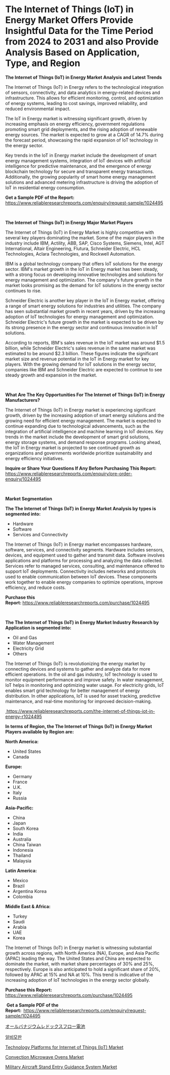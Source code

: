 <p><h1>The Internet of Things (IoT) in Energy Market Offers Provide Insightful Data for the Time Period from 2024 to 2031 and also Provide Analysis Based on Application, Type, and Region</h1></p><p><strong>The Internet of Things (IoT) in Energy Market Analysis and Latest Trends</strong></p>
<p><p>The Internet of Things (IoT) in Energy refers to the technological integration of sensors, connectivity, and data analytics in energy-related devices and infrastructure. This allows for efficient monitoring, control, and optimization of energy systems, leading to cost savings, improved reliability, and reduced environmental impact.</p><p>The IoT in Energy market is witnessing significant growth, driven by increasing emphasis on energy efficiency, government regulations promoting smart grid deployments, and the rising adoption of renewable energy sources. The market is expected to grow at a CAGR of 14.7% during the forecast period, showcasing the rapid expansion of IoT technology in the energy sector.</p><p>Key trends in the IoT in Energy market include the development of smart energy management systems, integration of IoT devices with artificial intelligence for predictive maintenance, and the emergence of energy blockchain technology for secure and transparent energy transactions. Additionally, the growing popularity of smart home energy management solutions and advanced metering infrastructure is driving the adoption of IoT in residential energy consumption.</p></p>
<p><strong>Get a Sample PDF of the Report:&nbsp;</strong> <a href="https://www.reliableresearchreports.com/enquiry/request-sample/1024495">https://www.reliableresearchreports.com/enquiry/request-sample/1024495</a></p>
<p>&nbsp;</p>
<p><strong>The Internet of Things (IoT) in Energy Major Market Players</strong></p>
<p><p>The Internet of Things (IoT) in Energy Market is highly competitive with several key players dominating the market. Some of the major players in the industry include IBM, Actility, ABB, SAP, Cisco Systems, Siemens, Intel, AGT International, Altair Engineering, Flutura, Schneider Electric, HCL Technologies, Aclara Technologies, and Rockwell Automation.</p><p>IBM is a global technology company that offers IoT solutions for the energy sector. IBM's market growth in the IoT in Energy market has been steady, with a strong focus on developing innovative technologies and solutions for energy management and optimization. The company's future growth in the market looks promising as the demand for IoT solutions in the energy sector continues to rise.</p><p>Schneider Electric is another key player in the IoT in Energy market, offering a range of smart energy solutions for industries and utilities. The company has seen substantial market growth in recent years, driven by the increasing adoption of IoT technologies for energy management and optimization. Schneider Electric's future growth in the market is expected to be driven by its strong presence in the energy sector and continuous innovation in IoT solutions.</p><p>According to reports, IBM's sales revenue in the IoT market was around $1.5 billion, while Schneider Electric's sales revenue in the same market was estimated to be around $2.3 billion. These figures indicate the significant market size and revenue potential in the IoT in Energy market for key players. With the growing demand for IoT solutions in the energy sector, companies like IBM and Schneider Electric are expected to continue to see steady growth and expansion in the market.</p></p>
<p>&nbsp;</p>
<p><strong>What Are The Key Opportunities For The Internet of Things (IoT) in Energy Manufacturers?</strong></p>
<p><p>The Internet of Things (IoT) in Energy market is experiencing significant growth, driven by the increasing adoption of smart energy solutions and the growing need for efficient energy management. The market is expected to continue expanding due to technological advancements, such as the integration of artificial intelligence and machine learning in IoT devices. Key trends in the market include the development of smart grid solutions, energy storage systems, and demand response programs. Looking ahead, the IoT in Energy market is projected to see continued growth as organizations and governments worldwide prioritize sustainability and energy efficiency initiatives.</p></p>
<p><strong>Inquire or Share Your Questions If Any Before Purchasing This Report:</strong> <a href="https://www.reliableresearchreports.com/enquiry/pre-order-enquiry/1024495">https://www.reliableresearchreports.com/enquiry/pre-order-enquiry/1024495</a></p>
<p>&nbsp;</p>
<p><strong>Market Segmentation</strong></p>
<p><strong>The The Internet of Things (IoT) in Energy Market Analysis by types is segmented into:</strong></p>
<p><ul><li>Hardware</li><li>Software</li><li>Services and Connectivity</li></ul></p>
<p><p>The Internet of Things (IoT) in Energy market encompasses hardware, software, services, and connectivity segments. Hardware includes sensors, devices, and equipment used to gather and transmit data. Software involves applications and platforms for processing and analyzing the data collected. Services refer to managed services, consulting, and maintenance offered to support IoT deployments. Connectivity includes networks and protocols used to enable communication between IoT devices. These components work together to enable energy companies to optimize operations, improve efficiency, and reduce costs.</p></p>
<p><strong>Purchase this Report:&nbsp;</strong><a href="https://www.reliableresearchreports.com/purchase/1024495">https://www.reliableresearchreports.com/purchase/1024495</a></p>
<p>&nbsp;</p>
<p><strong>The The Internet of Things (IoT) in Energy Market Industry Research by Application is segmented into:</strong></p>
<p><ul><li>Oil and Gas</li><li>Water Management</li><li>Electricity Grid</li><li>Others</li></ul></p>
<p><p>The Internet of Things (IoT) is revolutionizing the energy market by connecting devices and systems to gather and analyze data for more efficient operations. In the oil and gas industry, IoT technology is used to monitor equipment performance and improve safety. In water management, IoT helps in monitoring and optimizing water usage. For electricity grids, IoT enables smart grid technology for better management of energy distribution. In other applications, IoT is used for asset tracking, predictive maintenance, and real-time monitoring for improved decision-making.</p></p>
<p><a href="https://www.reliableresearchreports.com/the-internet-of-things-iot-in-energy-r1024495">&nbsp;https://www.reliableresearchreports.com/the-internet-of-things-iot-in-energy-r1024495</a></p>
<p><strong>In terms of Region, the The Internet of Things (IoT) in Energy Market Players available by Region are:</strong></p>
<p>
    <p> <strong> North America: </strong>
        <ul>
            <li>United States</li>
            <li>Canada</li>
        </ul>
        </p> 
    <p> <strong> Europe: </strong>
        <ul>
            <li>Germany</li>
            <li>France</li>
            <li>U.K.</li>
            <li>Italy</li>
            <li>Russia</li>
        </ul>
        </p> 
    <p> <strong> Asia-Pacific: </strong>
        <ul>
            <li>China</li>
            <li>Japan</li>
            <li>South Korea</li>
            <li>India</li>
            <li>Australia</li>
            <li>China Taiwan</li>
            <li>Indonesia</li>
            <li>Thailand</li>
            <li>Malaysia</li>
        </ul>
        </p> 
    <p> <strong> Latin America: </strong>
        <ul>
            <li>Mexico</li>
            <li>Brazil</li>
            <li>Argentina Korea</li>
            <li>Colombia</li>
        </ul>
        </p> 
    <p> <strong> Middle East & Africa: </strong>
        <ul>
            <li>Turkey</li>
            <li>Saudi</li>
            <li>Arabia</li>
            <li>UAE</li>
            <li>Korea</li>
        </ul>
    </p>
    </p>
<p><p>The Internet of Things (IoT) in Energy market is witnessing substantial growth across regions, with North America (NA), Europe, and Asia Pacific (APAC) leading the way. The United States and China are expected to dominate the market, with market share percentages of 30% and 25%, respectively. Europe is also anticipated to hold a significant share of 20%, followed by APAC at 15% and NA at 10%. This trend is indicative of the increasing adoption of IoT technologies in the energy sector globally.</p></p>
<p><strong>Purchase this Report: </strong><a href="https://www.reliableresearchreports.com/purchase/1024495">https://www.reliableresearchreports.com/purchase/1024495</a></p>
<p>&nbsp;<strong>Get a Sample PDF of the Report:&nbsp;&nbsp;</strong><a href="https://www.reliableresearchreports.com/enquiry/request-sample/1024495">https://www.reliableresearchreports.com/enquiry/request-sample/1024495</a></p>
<p><strong></strong></p>
<p><p><a href="https://github.com/Sophiaard2003/Market-Research-Report-List-1/blob/main/498724861673.md">オールバナジウムレドックスフロー電池</a></p><p><a href="https://github.com/lzuwsfreyoq70/Market-Research-Report-List-2/blob/main/439067560768.md">알비모판</a></p><p><a href="https://github.com/MyrtisWest1/Market-Research-Report-List-1/blob/main/technology-platforms-for-internet-of-things-iot-market.md">Technology Platforms for Internet of Things (IoT) Market</a></p><p><a href="https://issuu.com/reportprime-2/docs/convection-microwave-ovens-market-size-2030.pptx">Convection Microwave Ovens Market</a></p><p><a href="https://www.linkedin.com/pulse/military-aircraft-stand-entry-guidance-system-market-insights-mvlef">Military Aircraft Stand Entry Guidance System Market</a></p></p>